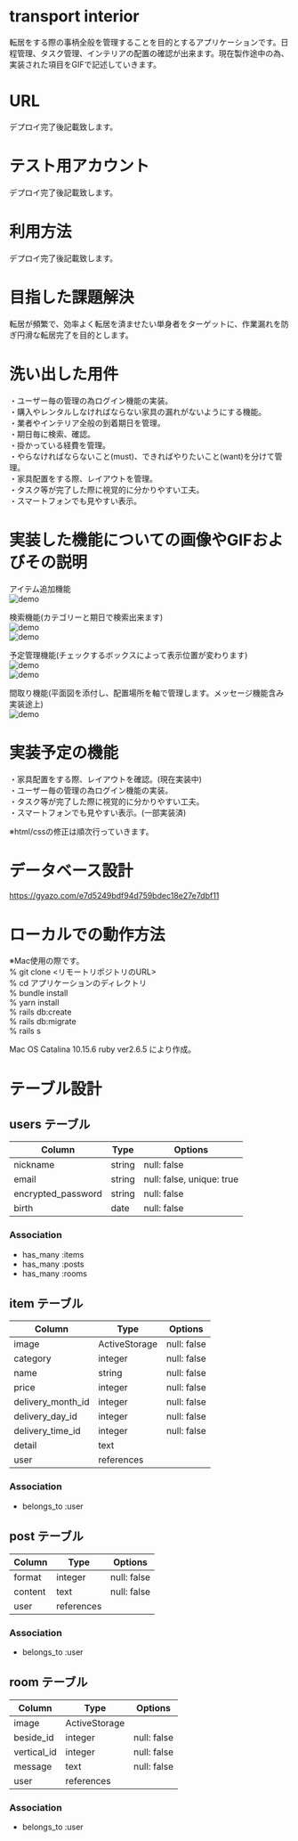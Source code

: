 # transport interior  
転居をする際の事柄全般を管理することを目的とするアプリケーションです。日程管理、タスク管理、インテリアの配置の確認が出来ます。現在製作途中の為、実装された項目をGIFで記述していきます。  



# URL  
デプロイ完了後記載致します。


# テスト用アカウント  
デプロイ完了後記載致します。


# 利用方法  
デプロイ完了後記載致します。


# 目指した課題解決  
転居が頻繁で、効率よく転居を済ませたい単身者をターゲットに、作業漏れを防ぎ円滑な転居完了を目的とします。


# 洗い出した用件  
・ユーザー毎の管理の為ログイン機能の実装。  
・購入やレンタルしなければならない家具の漏れがないようにする機能。  
・業者やインテリア全般の到着期日を管理。  
・期日毎に検索、確認。  
・掛かっている経費を管理。  
・やらなければならないこと(must)、できればやりたいこと(want)を分けて管理。  
・家具配置をする際、レイアウトを管理。  
・タスク等が完了した際に視覚的に分かりやすい工夫。  
・スマートフォンでも見やすい表示。  


# 実装した機能についての画像やGIFおよびその説明  
アイテム追加機能  
![demo](https://gyazo.com/fa2c6130e27e8d668d21f742a581bf8f.gif)

検索機能(カテゴリーと期日で検索出来ます)  
![demo](https://gyazo.com/2f17b8feca59e821d2ff1829be98fe53.gif)  
![demo](https://gyazo.com/9cb0d8980a1d8a51fc7cd31a80f9cd9a.gif)

予定管理機能(チェックするボックスによって表示位置が変わります)  
![demo](https://gyazo.com/678ac99a6c68bfed14b7c267eb362672.gif)  
![demo](https://gyazo.com/102b0d9610e5b77956d08cd0750ac6d5.gif)

間取り機能(平面図を添付し、配置場所を軸で管理します。メッセージ機能含み実装途上)  
![demo](https://gyazo.com/ee8109d74f59698e9ed2bcf0ab44f3fb.gif)

# 実装予定の機能  
・家具配置をする際、レイアウトを確認。(現在実装中)  
・ユーザー毎の管理の為ログイン機能の実装。  
・タスク等が完了した際に視覚的に分かりやすい工夫。  
・スマートフォンでも見やすい表示。(一部実装済)  
  
※html/cssの修正は順次行っていきます。  


# データベース設計  
https://gyazo.com/e7d5249bdf94d759bdec18e27e7dbf11


# ローカルでの動作方法  
※Mac使用の際です。  
% git clone <リモートリポジトリのURL>  
% cd アプリケーションのディレクトリ  
% bundle install  
% yarn install  
% rails db:create  
% rails db:migrate  
% rails s  
  
Mac OS Catalina 10.15.6  ruby ver2.6.5 により作成。  


# テーブル設計  

## users テーブル  

| Column              | Type   | Options                   |
| ------------------- | ------ | ------------------------- |
| nickname            | string | null: false               |
| email               | string | null: false, unique: true |
| encrypted_password  | string | null: false               |
| birth               | date   | null: false               |


### Association

- has_many :items
- has_many :posts
- has_many :rooms


## item テーブル

| Column            | Type          | Options     |
| ----------------- | ------------- | ----------- |
| image             | ActiveStorage | null: false |
| category          | integer       | null: false |
| name              | string        | null: false |
| price             | integer       | null: false |
| delivery_month_id | integer       | null: false |
| delivery_day_id   | integer       | null: false |
| delivery_time_id  | integer       | null: false |
| detail            | text          |             |
| user              | references    |             |


### Association

- belongs_to :user


## post テーブル

| Column            | Type          | Options     |
| ----------------- | ------------- | ----------- |
| format            | integer       | null: false |
| content           | text          | null: false |
| user              | references    |             |



### Association

- belongs_to :user


## room テーブル

| Column            | Type          | Options     |
| ----------------- | ------------- | ----------- |
| image             | ActiveStorage |             |
| beside_id         | integer       | null: false |
| vertical_id       | integer       | null: false |
| message           | text          | null: false |
| user              | references    |             |


### Association

- belongs_to :user
